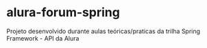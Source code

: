 # alura-forum-spring
Projeto desenvolvido durante aulas teóricas/praticas da trilha Spring Framework - API da Alura
